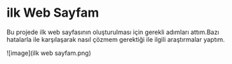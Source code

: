 # **ilk Web Sayfam**

Bu projede ilk web sayfasının oluşturulması için gerekli adımları attım.Bazı hatalarla ile karşılaşarak nasıl çözmem gerektiği ile ilgili
araştırmalar yaptım.

![image](ilk web sayfam.png)
